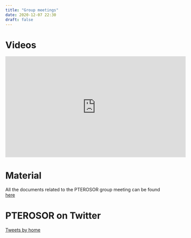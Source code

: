 ```yaml
---
title: "Group meetings"
date: 2020-12-07 22:30
draft: false
---
```


# Videos

<iframe width="560" height="315" src="https://www.youtube.com/embed/ax-pIBTK30g" frameborder="0" allow="accelerometer; autoplay; clipboard-write; encrypted-media; gyroscope; picture-in-picture" allowfullscreen></iframe>

# Material

All the documents related to the PTEROSOR group meeting can be found  <a href="https://git.irsamc.ups-tlse.fr/PTEROSOR/PTEROmeeting"> here</a>

# PTEROSOR on Twitter

<a class="twitter-timeline" href="https://twitter.com/home?ref_src=twsrc%5Etfw">Tweets by home</a> <script async src="https://platform.twitter.com/widgets.js" charset="utf-8"></script>
